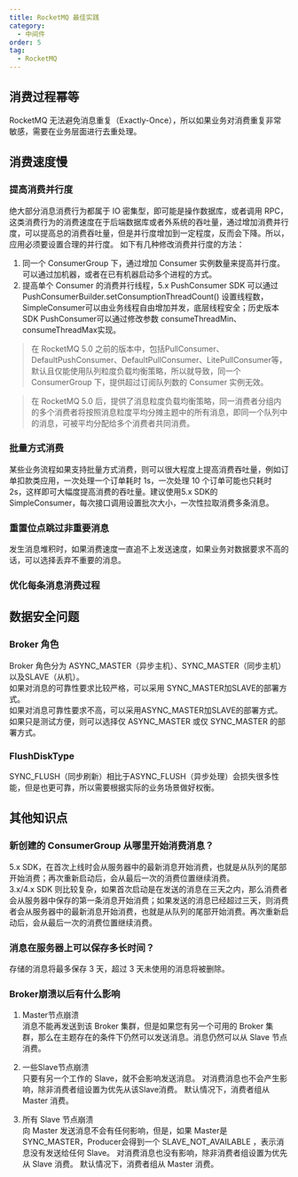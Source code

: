 ```yaml
---
title: RocketMQ 最佳实践
category:
  - 中间件
order: 5
tag:
  - RocketMQ
---
```


## 消费过程幂等
RocketMQ 无法避免消息重复（Exactly-Once），所以如果业务对消费重复非常敏感，需要在业务层面进行去重处理。

## 消费速度慢
### 提高消费并行度
绝大部分消息消费行为都属于 IO 密集型，即可能是操作数据库，或者调用 RPC，这类消费行为的消费速度在于后端数据库或者外系统的吞吐量，通过增加消费并行度，可以提高总的消费吞吐量，但是并行度增加到一定程度，反而会下降。所以，应用必须要设置合理的并行度。 如下有几种修改消费并行度的方法：

1. 同一个 ConsumerGroup 下，通过增加 Consumer 实例数量来提高并行度。可以通过加机器，或者在已有机器启动多个进程的方式。
2. 提高单个 Consumer 的消费并行线程，5.x PushConsumer SDK 可以通过PushConsumerBuilder.setConsumptionThreadCount() 设置线程数，SimpleConsumer可以由业务线程自由增加并发，底层线程安全；历史版本SDK PushConsumer可以通过修改参数 consumeThreadMin、consumeThreadMax实现。

> 在 RocketMQ 5.0 之前的版本中，包括PullConsumer、DefaultPushConsumer、DefaultPullConsumer、LitePullConsumer等，默认且仅能使用队列粒度负载均衡策略，所以就导致，同一个 ConsumerGroup 下，提供超过订阅队列数的 Consumer 实例无效。   

> 在 RocketMQ 5.0 后，提供了消息粒度负载均衡策略，同一消费者分组内的多个消费者将按照消息粒度平均分摊主题中的所有消息，即同一个队列中的消息，可被平均分配给多个消费者共同消费。

### 批量方式消费
某些业务流程如果支持批量方式消费，则可以很大程度上提高消费吞吐量，例如订单扣款类应用，一次处理一个订单耗时 1s，一次处理 10 个订单可能也只耗时 2s，这样即可大幅度提高消费的吞吐量。建议使用5.x SDK的 SimpleConsumer，每次接口调用设置批次大小，一次性拉取消费多条消息。

### 重置位点跳过非重要消息
发生消息堆积时，如果消费速度一直追不上发送速度，如果业务对数据要求不高的话，可以选择丢弃不重要的消息。

### 优化每条消息消费过程


## 数据安全问题
### Broker 角色
Broker 角色分为 ASYNC_MASTER（异步主机）、SYNC_MASTER（同步主机）以及SLAVE（从机）。  
如果对消息的可靠性要求比较严格，可以采用 SYNC_MASTER加SLAVE的部署方式。  
如果对消息可靠性要求不高，可以采用ASYNC_MASTER加SLAVE的部署方式。如果只是测试方便，则可以选择仅 ASYNC_MASTER 或仅 SYNC_MASTER 的部署方式。

### FlushDiskType
SYNC_FLUSH（同步刷新）相比于ASYNC_FLUSH（异步处理）会损失很多性能，但是也更可靠，所以需要根据实际的业务场景做好权衡。  


## 其他知识点
### 新创建的 ConsumerGroup 从哪里开始消费消息？
5.x SDK，在首次上线时会从服务器中的最新消息开始消费，也就是从队列的尾部开始消费；再次重新启动后，会从最后一次的消费位置继续消费。  
3.x/4.x SDK 则比较复杂，如果首次启动是在发送的消息在三天之内，那么消费者会从服务器中保存的第一条消息开始消费；如果发送的消息已经超过三天，则消费者会从服务器中的最新消息开始消费，也就是从队列的尾部开始消费。再次重新启动后，会从最后一次的消费位置继续消费。

### 消息在服务器上可以保存多长时间？
存储的消息将最多保存 3 天，超过 3 天未使用的消息将被删除。

### Broker崩溃以后有什么影响
1. Master节点崩溃  
消息不能再发送到该 Broker 集群，但是如果您有另一个可用的 Broker 集群，那么在主题存在的条件下仍然可以发送消息。消息仍然可以从 Slave 节点消费。

2. 一些Slave节点崩溃  
只要有另一个工作的 Slave，就不会影响发送消息。 对消费消息也不会产生影响，除非消费者组设置为优先从该Slave消费。 默认情况下，消费者组从 Master 消费。

3. 所有 Slave 节点崩溃  
向 Master 发送消息不会有任何影响，但是，如果 Master是 SYNC_MASTER，Producer会得到一个 SLAVE_NOT_AVAILABLE ，表示消息没有发送给任何 Slave。 对消费消息也没有影响，除非消费者组设置为优先从 Slave 消费。 默认情况下，消费者组从 Master 消费。